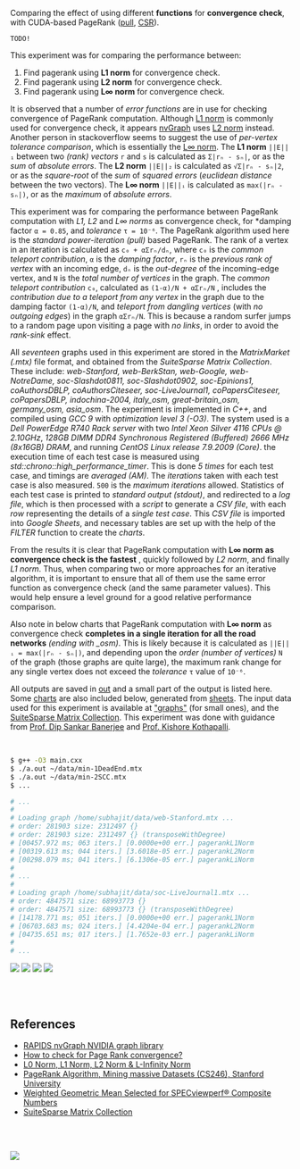 Comparing the effect of using different **functions** for
**convergence check**, with CUDA-based PageRank ([pull], [CSR]).

`TODO!`

This experiment was for comparing the performance between:
1. Find pagerank using **L1 norm** for convergence check.
2. Find pagerank using **L2 norm** for convergence check.
3. Find pagerank using **L∞ norm** for convergence check.

It is observed that a number of *error functions* are in use for checking
convergence of PageRank computation. Although [L1 norm] is commonly used
for convergence check, it appears [nvGraph] uses [L2 norm] instead. Another
person in stackoverflow seems to suggest the use of *per-vertex tolerance*
*comparison*, which is essentially the [L∞ norm]. The **L1 norm** `||E||₁`
between two *(rank) vectors* `r` and `s` is calculated as `Σ|rₙ - sₙ|`, or
as the *sum* of *absolute errors*. The **L2 norm** `||E||₂` is calculated
as `√Σ|rₙ - sₙ|2`, or as the *square-root* of the *sum* of *squared errors*
(*euclidean distance* between the two vectors). The **L∞ norm** `||E||ᵢ`
is calculated as `max(|rₙ - sₙ|)`, or as the *maximum* of *absolute errors*.

This experiment was for comparing the performance between PageRank computation
with *L1, L2* and *L∞ norms* as convergence check, for *damping factor
`α = 0.85`, and *tolerance* `τ = 10⁻⁶`. The PageRank algorithm used here is
the *standard power-iteration (pull)* based PageRank. The rank of a vertex in
an iteration is calculated as `c₀ + αΣrₙ/dₙ`, where `c₀` is the *common*
*teleport contribution*, `α` is the *damping factor*, `rₙ` is the
*previous rank of vertex* with an incoming edge, `dₙ` is the *out-degree*
of the incoming-edge vertex, and `N` is the *total number of vertices*
in the graph. The *common teleport contribution* `c₀`, calculated as
`(1-α)/N + αΣrₙ/N` , includes the *contribution due to a teleport from*
*any vertex* in the graph due to the damping factor `(1-α)/N`, and
*teleport from dangling vertices* (with *no outgoing edges*) in the
graph `αΣrₙ/N`. This is because a random surfer jumps to a random page
upon visiting a page with *no links*, in order to avoid the *rank-sink*
effect.

All *seventeen* graphs used in this experiment are stored in the
*MatrixMarket (.mtx)* file format, and obtained from the *SuiteSparse*
*Matrix Collection*. These include: *web-Stanford, web-BerkStan,*
*web-Google, web-NotreDame, soc-Slashdot0811, soc-Slashdot0902,*
*soc-Epinions1, coAuthorsDBLP, coAuthorsCiteseer, soc-LiveJournal1,*
*coPapersCiteseer, coPapersDBLP, indochina-2004, italy_osm,*
*great-britain_osm, germany_osm, asia_osm*. The experiment is implemented
in *C++*, and compiled using *GCC 9* with *optimization level 3 (-O3)*.
The system used is a *Dell PowerEdge R740 Rack server* with two *Intel*
*Xeon Silver 4116 CPUs @ 2.10GHz*, *128GB DIMM DDR4 Synchronous Registered*
*(Buffered) 2666 MHz (8x16GB) DRAM*, and running *CentOS Linux release*
*7.9.2009 (Core)*. the execution time of each test case is measured using
*std::chrono::high_performance_timer*. This is done *5 times* for each
test case, and timings are *averaged (AM)*. The *iterations* taken with
each test case is also measured. `500` is the *maximum iterations* allowed.
Statistics of each test case is printed to *standard output (stdout)*, and
redirected to a *log file*, which is then processed with a *script* to
generate a *CSV file*, with each *row* representing the details of a
*single test case*. This *CSV file* is imported into *Google Sheets*,
and necessary tables are set up with the help of the *FILTER* function
to create the *charts*.

From the results it is clear that PageRank computation with **L∞ norm**
**as convergence check is the fastest** , quickly followed by *L2 norm*,
and finally *L1 norm*. Thus, when comparing two or more approaches for an
iterative algorithm, it is important to ensure that all of them use the same
error function as convergence check (and the same parameter values). This
would help ensure a level ground for a good relative performance comparison.

Also note in below charts that PageRank computation with **L∞ norm** as
convergence check **completes in a single iteration for all the road**
**networks** *(ending with _osm)*. This is likely because it is calculated
as `||E||ᵢ = max(|rₙ - sₙ|)`, and depending upon the *order (number of*
*vertices)* `N` of the graph (those graphs are quite large), the maximum
rank change for any single vertex does not exceed the *tolerance* `τ`
value of `10⁻⁶`.

All outputs are saved in [out](out/) and a small part of the output is listed
here. Some [charts] are also included below, generated from [sheets]. The input
data used for this experiment is available at ["graphs"] (for small ones), and
the [SuiteSparse Matrix Collection]. This experiment was done with guidance
from [Prof. Dip Sankar Banerjee] and [Prof. Kishore Kothapalli].

<br>

```bash
$ g++ -O3 main.cxx
$ ./a.out ~/data/min-1DeadEnd.mtx
$ ./a.out ~/data/min-2SCC.mtx
$ ...

# ...
#
# Loading graph /home/subhajit/data/web-Stanford.mtx ...
# order: 281903 size: 2312497 {}
# order: 281903 size: 2312497 {} (transposeWithDegree)
# [00457.972 ms; 063 iters.] [0.0000e+00 err.] pagerankL1Norm
# [00319.613 ms; 044 iters.] [3.6018e-05 err.] pagerankL2Norm
# [00298.079 ms; 041 iters.] [6.1306e-05 err.] pagerankLiNorm
#
# ...
#
# Loading graph /home/subhajit/data/soc-LiveJournal1.mtx ...
# order: 4847571 size: 68993773 {}
# order: 4847571 size: 68993773 {} (transposeWithDegree)
# [14178.771 ms; 051 iters.] [0.0000e+00 err.] pagerankL1Norm
# [06703.683 ms; 024 iters.] [4.4204e-04 err.] pagerankL2Norm
# [04735.651 ms; 017 iters.] [1.7652e-03 err.] pagerankLiNorm
#
# ...
```

[![](https://i.imgur.com/b8Ov3fB.png)][sheetp]
[![](https://i.imgur.com/7QWPhho.png)][sheetp]
[![](https://i.imgur.com/Gr5C43h.png)][sheetp]
[![](https://i.imgur.com/tEkTXCj.png)][sheetp]

<br>
<br>


## References

- [RAPIDS nvGraph NVIDIA graph library][nvGraph]
- [How to check for Page Rank convergence?][L∞ norm]
- [L0 Norm, L1 Norm, L2 Norm & L-Infinity Norm](https://montjoile.medium.com/l0-norm-l1-norm-l2-norm-l-infinity-norm-7a7d18a4f40c)
- [PageRank Algorithm, Mining massive Datasets (CS246), Stanford University](https://www.youtube.com/watch?v=ke9g8hB0MEo)
- [Weighted Geometric Mean Selected for SPECviewperf® Composite Numbers](https://www.spec.org/gwpg/gpc.static/geometric.html)
- [SuiteSparse Matrix Collection]

<br>
<br>

[![](https://i.imgur.com/BnCiig7.jpg)](https://www.youtube.com/watch?v=04Uv44DRJAU)

[Prof. Dip Sankar Banerjee]: https://sites.google.com/site/dipsankarban/
[Prof. Kishore Kothapalli]: https://cstar.iiit.ac.in/~kkishore/
[SuiteSparse Matrix Collection]: https://suitesparse-collection-website.herokuapp.com
["graphs"]: https://github.com/puzzlef/graphs
[nvGraph]: https://github.com/rapidsai/nvgraph
[pull]: https://github.com/puzzlef/pagerank-push-vs-pull
[CSR]: https://github.com/puzzlef/pagerank-class-vs-csr
[L1 norm]: https://github.com/rapidsai/nvgraph/blob/main/cpp/src/pagerank.cu#L154
[L2 norm]: https://github.com/rapidsai/nvgraph/blob/main/cpp/src/pagerank.cu#L149
[L∞ norm]: https://stackoverflow.com/a/29321153/1413259
[charts]: https://photos.app.goo.gl/WpPKW5ZRj8qHJkPN8
[sheets]: https://docs.google.com/spreadsheets/d/1TpoKE-WkbKvnym5zvm4-0CL-n5nRkxQkSM7f9qFKeLo/edit?usp=sharing
[sheetp]: https://docs.google.com/spreadsheets/d/e/2PACX-1vSN6xnlxOz8u4PMYxUbxP01qFq8lrYa6IC8DH2pYFGkMmWD4-BB4jdk4e3Cp9Yh_GUG5SzF5OG7ZSex/pubhtml

